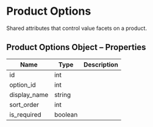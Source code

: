 # <span class="jumptarget"> Product Options </span>

Shared attributes that control value facets on a product.

## <span class="jumptarget"> Product Options Object – Properties </span>

| Name | Type | Description |
| --- | --- | --- |
| id | int |
| option_id | int |
| display_name | string |
| sort_order | int |
| is_required | boolean |
